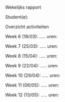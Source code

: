 Wekelijks rapport

Student(e):                                                       

Overzicht activiteiten

Week 6 (18/03): ..... uren:



Week 7 (25/03): ..... uren:



Week 8 (15/04): ..... uren:



Week 9 (22/04): ..... uren:



Week 10 (29/04): ..... uren:



Week 11 (06/05): ..... uren:



Week 12 (13/05): ..... uren:

